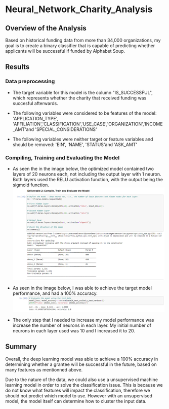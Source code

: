 # Neural_Network_Charity_Analysis

## Overview of the Analysis

Based on historical funding data from more than 34,000 organizations, my goal is to create a binary classifier that is capable of predicting whether applicants will be successful if funded by Alphabet Soup.

## Results

### Data preprocessing

- The target variable for this model is the column "IS_SUCCESSFUL", which represents whether the charity that received funding was succesful afterwards. 

- The following variables were considered to be features of the model: 'APPLICATION_TYPE', 'AFFILIATION','CLASSIFICATION','USE_CASE','ORGANIZATION','INCOME_AMT'and 'SPECIAL_CONSIDERATIONS'

- The following variables were neither target or feature variables and should be removed: 'EIN', 'NAME', 'STATUS'and 'ASK_AMT'

### Compiling, Training and Evaluating the Model


- As seen the in the image below, the optimized model contained two layers of 20 neurons each, not including the output layer with 1 neuron. Both layers used the RELU activation function, with the output being the sigmoid function.
![summary](Resources/Capture.PNG)


- As seen in the image below, I was able to achieve the target model performance, and had a 100% accuracy. 
![accuracy](Resources/Capture2.PNG)

- The only step that I needed to increase my model performance was increase the number of neurons in each layer. My initial number of neurons in each layer used was 10 and I increased it to 20. 

## Summary

Overall, the deep learning model was able to achieve a 100% accuracy in determining whether a grantee will be successful in the future, based on many features as mentionned above. 

Due to the nature of the data, we could also use a unsupervised machine learning model in order to solve the classification issue. This is because we do not know what features will impact the classification, therefore we should not predict which model to use. However with an unsupervised model, the model itself can determine how to cluster the input data. 